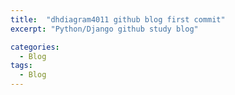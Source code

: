 ```yaml
---
title:  "dhdiagram4011 github blog first commit"
excerpt: "Python/Django github study blog"

categories:
  - Blog
tags:
  - Blog
---
```



